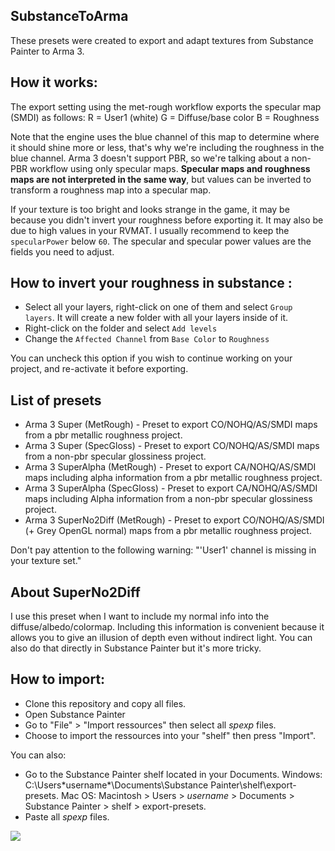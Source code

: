 ## SubstanceToArma

These presets were created to export and adapt textures from Substance Painter to Arma 3.

## How it works:

The export setting using the met-rough workflow exports the specular map (SMDI) as follows:
R = User1 (white)
G = Diffuse/base color
B = Roughness

Note that the engine uses the blue channel of this map to determine where it should shine more or less, that's why we're including the roughness in the blue channel. Arma 3 doesn't support PBR, so we're talking about a non-PBR workflow using  only specular maps. **Specular maps and roughness maps are not interpreted in the same way**, but values can be inverted to transform a roughness map into a specular map.

If your texture is too bright and looks strange in the game, it may be because you didn't invert your roughness before exporting it. 
It may also be due to high values in your RVMAT. I usually recommend to keep the `specularPower` below `60`. 
The specular and specular power values are the fields you need to adjust. 

## How to invert your roughness in substance :

- Select all your layers, right-click on one of them and select `Group layers`. It will create a new folder with all your layers inside of it. 
- Right-click on the folder and select `Add levels`
- Change the `Affected Channel` from `Base Color` to `Roughness`

You can uncheck this option if you wish to continue working on your project, and re-activate it before exporting.


## List of presets 

- Arma 3 Super (MetRough) - Preset to export CO/NOHQ/AS/SMDI maps from a pbr metallic roughness project.
- Arma 3 Super (SpecGloss) - Preset to export CO/NOHQ/AS/SMDI maps from a non-pbr specular glossiness project.
- Arma 3 SuperAlpha (MetRough) - Preset to export CA/NOHQ/AS/SMDI maps including alpha information from a pbr metallic roughness project.
- Arma 3 SuperAlpha (SpecGloss) - Preset to export CA/NOHQ/AS/SMDI maps including Alpha information from a non-pbr specular glossiness project.
- Arma 3 SuperNo2Diff (MetRough) - Preset to export CO/NOHQ/AS/SMDI (+ Grey OpenGL normal) maps from a pbr metallic roughness project.

Don't pay attention to the following warning: "'User1' channel is missing in your texture set."

## About SuperNo2Diff 
I use this preset when I want to include my normal info into the diffuse/albedo/colormap. Including this information is convenient because it allows you to give an illusion of depth even without indirect light.
You can also do that directly in Substance Painter but it's more tricky.

## How to import:
- Clone this repository and copy all files.
- Open Substance Painter
- Go to "File" > "Import ressources" then select all *spexp* files.
- Choose to import the ressources into your "shelf" then press "Import".

You can also:
- Go to the Substance Painter shelf located in your Documents.
     Windows: C:\Users\*username*\Documents\Substance Painter\shelf\export-presets.
     Mac OS: Macintosh > Users > *username* > Documents > Substance Painter > shelf > export-presets.
- Paste all *spexp* files.


<img src="https://cdn.discordapp.com/attachments/547997340288548874/763912413862821898/exemple.jpg">


